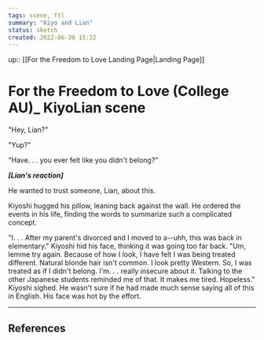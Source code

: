 ```yaml
---
tags: scene, ftl 
summary: "Kiyo and Lian"
status: sketch
created: 2022-06-30 15:22
---
```

up:: [[For the Freedom to Love Landing Page|Landing Page]]

# For the Freedom to Love (College AU)_ KiyoLian scene

"Hey, Lian?"

"Yup?"

"Have. . . you ever felt like you didn't belong?"

***[Lian's reaction]***

He wanted to trust someone, Lian, about this.

Kiyoshi hugged his pillow, leaning back against the wall. He ordered the events in his life, finding the words to summarize such a complicated concept.

"I. . . After my parent's divorced and I moved to a--uhh, this was back in elementary." Kiyoshi hid his face, thinking it was going too far back. "Um, lemme try again. Because of how I look, I have felt I was being treated different. Natural blonde hair isn't common. I look pretty Western. So, I was treated as if I didn't belong. I'm. . . really insecure about it. Talking to the other Japanese students reminded me of that. It makes me tired. Hopeless." Kiyoshi sighed. He wasn't sure if he had made much sense saying all of this in English. His face was hot by the effort.

---

## References